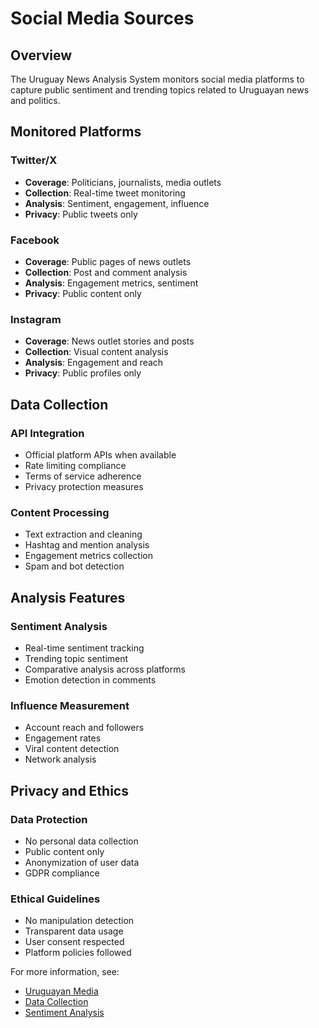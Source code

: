 # Social Media Sources

## Overview

The Uruguay News Analysis System monitors social media platforms to capture public sentiment and trending topics related to Uruguayan news and politics.

## Monitored Platforms

### Twitter/X
- **Coverage**: Politicians, journalists, media outlets
- **Collection**: Real-time tweet monitoring
- **Analysis**: Sentiment, engagement, influence
- **Privacy**: Public tweets only

### Facebook
- **Coverage**: Public pages of news outlets
- **Collection**: Post and comment analysis
- **Analysis**: Engagement metrics, sentiment
- **Privacy**: Public content only

### Instagram
- **Coverage**: News outlet stories and posts
- **Collection**: Visual content analysis
- **Analysis**: Engagement and reach
- **Privacy**: Public profiles only

## Data Collection

### API Integration
- Official platform APIs when available
- Rate limiting compliance
- Terms of service adherence
- Privacy protection measures

### Content Processing
- Text extraction and cleaning
- Hashtag and mention analysis
- Engagement metrics collection
- Spam and bot detection

## Analysis Features

### Sentiment Analysis
- Real-time sentiment tracking
- Trending topic sentiment
- Comparative analysis across platforms
- Emotion detection in comments

### Influence Measurement
- Account reach and followers
- Engagement rates
- Viral content detection
- Network analysis

## Privacy and Ethics

### Data Protection
- No personal data collection
- Public content only
- Anonymization of user data
- GDPR compliance

### Ethical Guidelines
- No manipulation detection
- Transparent data usage
- User consent respected
- Platform policies followed

For more information, see:
- [Uruguayan Media](uruguayan-media.md)
- [Data Collection](data-collection.md)
- [Sentiment Analysis](../ai/sentiment.md) 